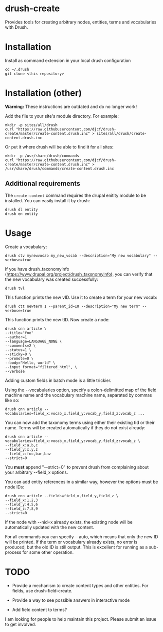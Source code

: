 # drush-create

Provides tools for creating arbitrary nodes, entities, terms and vocabularies with Drush.

# Installation

Install as command extension in your local drush configuration

    cd ~/.drush
    git clone <this repository>

# Installation (other)

**Warning:** These instructions are outdated and do no longer work!

Add the file to your site's module directory. For example:

    mkdir -p sites/all/drush
    curl "https://raw.githubusercontent.com/djcf/drush-create/master/create-content.drush.inc" > sites/all/drush/create-content.drush.inc

Or put it where drush will be able to find it for all sites:

    mkdir -p /usr/share/drush/commands
    curl "https://raw.githubusercontent.com/djcf/drush-create/master/create-content.drush.inc" > /usr/share/drush/commands/create-content.drush.inc
    

## Additional requirements

The `create-content` command requires the drupal enitity module to be installed. You can easily install it by drush:

    drush dl entity
    drush en entity

# Usage

Create a vocabulary:

    drush ctv mynewvocab my_new_vocab --description="My new vocabulary" --verbose=true

If you have drush_taxonomyinfo (https://www.drupal.org/project/drush_taxonomyinfo), you can verify that the new vocabulary was created successfully:

	drush tvl

This function prints the new vID. Use it to create a term for your new vocab:

    drush ctt newterm 1 --parent_id=10 --description="My new term" --verbose=true

This function prints the new tID. Now create a node:

    drush cnn article \
	--title="foo"
	--author=1
	--language=LANGUAGE_NONE \
	--comments=2 \
	--status=1 \
	--sticky=0 \
	--promote=0 \
	--body="Hello, world" \
	--input_format="filtered_html", \
	--verbose

Adding custom fields in batch mode is a little trickier.

Using the --vocabularies option, specify a colon-delimitted map of the field machine name and the vocabulary machine name, separated by commas like so:

    drush cnn article --vocabularies=field_x:vocab_x,field_y:vocab_y,field_z:vocab_z ...

You can now add the taxonomy terms using either their existing tid or their name. Terms will be created automatically if they do not exist already:

    drush cnn article --vocabularies=field_x:vocab_x,field_y:vocab_y,field_z:vocab_z \
	--field_x:a,b,c
	--field_y:x,y,z
	--field_z:foo,bar,baz
	--strict=0

You **must** append "--strict=0" to prevent drush from complaining about your arbitrary --field_x options.

You can add entity references in a similar way, however the options must be node IDs:

    drush cnn article --fields=field_x,field_y,field_z \
	--field_x:1,2,3
	--field_y:4,5,6
	--field_z:7,8,9
	--strict=0

If the node with --nid=x already exists, the existing node will be automatically updated with the new content.

For all commands you can specify --auto, which means that only the new ID will be printed. If the term or vocabulary already exists, no error is produced, but the old ID is still output. This is excellent for running as a sub-process for some other operation.

# TODO

* Provide a mechanism to create content types and other entities. For fields, use drush-field-create.

* Provide a way to see possible answers in interactive mode

* Add field content to terms?

I am looking for people to help maintain this project. Please submit an issue to get involved.
